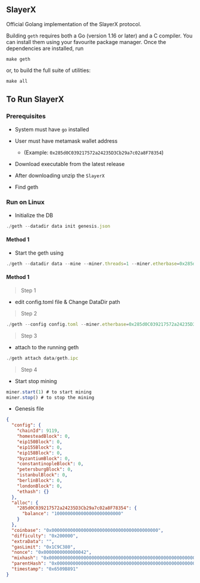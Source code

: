 ## SlayerX

Official Golang implementation of the SlayerX protocol.

Building `geth` requires both a Go (version 1.16 or later) and a C compiler. You can install
them using your favourite package manager. Once the dependencies are installed, run

```shell
make geth
```

or, to build the full suite of utilities:

```shell
make all
```


## To Run SlayerX

### Prerequisites
- System must have `go` installed 
- User must have metamask wallet address 
  - (Example: `0x285d0C039217572a24235D3Cb29a7c02a8F78354`)



- Download executable from the latest release
- After downloading unzip the `SlayerX`
- Find geth


### Run on Linux
- Initialize the DB
```javascript
./geth --datadir data init genesis.json
```

#### Method 1
- Start the geth using
```javascript
./geth --datadir data --mine --miner.threads=1 --miner.etherbase=0x285d0C039217572a24235D3Cb29a7c02a8F78354 --http.addr 127.0.0.1 --http.port 8546 --http.api "net,web3,eth,debug,txpool"
```


#### Method 1
> Step 1
- edit config.toml file & Change DataDir path

> Step 2
```javascript
./geth --config config.toml --miner.etherbase=0x285d0C039217572a24235D3Cb29a7c02a8F78354 --http --http.corsdomain=*
```

> Step 3
- attach to the running geth
```javascript
./geth attach data/geth.ipc
```

> Step 4
- Start stop mining
```javascript
miner.start(1) # to start mining
miner.stop() # to stop the mining
```




- Genesis file
```json
{
  "config": {
    "chainId": 9119,
    "homesteadBlock": 0,
    "eip150Block": 0,
    "eip155Block": 0,
    "eip158Block": 0,
    "byzantiumBlock": 0,
    "constantinopleBlock": 0,
    "petersburgBlock": 0,
    "istanbulBlock": 0,
    "berlinBlock": 0,
    "londonBlock": 0,
    "ethash": {}
  },
  "alloc": {
    "285d0C039217572a24235D3Cb29a7c02a8F78354": {
      "balance": "1000000000000000000000000"
    }
  },
  "coinbase": "0x0000000000000000000000000000000000000000",
  "difficulty": "0x200000",
  "extraData": "",
  "gasLimit": "0x1C9C380",
  "nonce": "0x0000000000000042",
  "mixhash": "0x0000000000000000000000000000000000000000000000000000000000000000",
  "parentHash": "0x0000000000000000000000000000000000000000000000000000000000000000",
  "timestamp": "0x6509B891"
}
```
